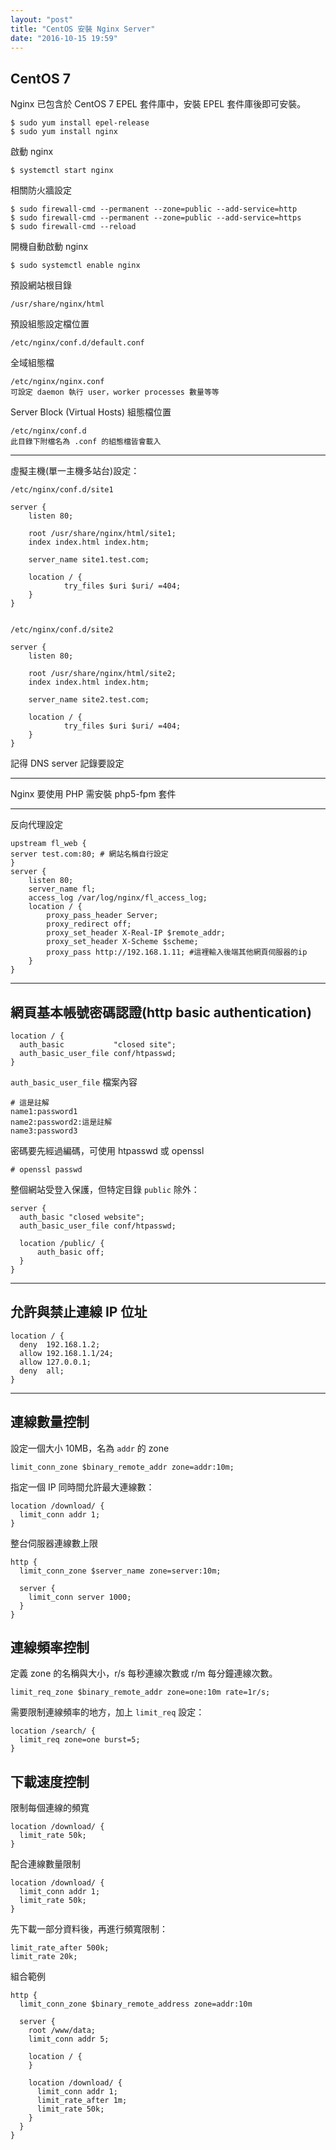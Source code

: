 ```yaml
---
layout: "post"
title: "CentOS 安裝 Nginx Server"
date: "2016-10-15 19:59"
---
```


## CentOS 7 ##

Nginx 已包含於 CentOS 7 EPEL 套件庫中，安裝 EPEL 套件庫後即可安裝。

	$ sudo yum install epel-release
	$ sudo yum install nginx

啟動 nginx

	$ systemctl start nginx

相關防火牆設定

	$ sudo firewall-cmd --permanent --zone=public --add-service=http
	$ sudo firewall-cmd --permanent --zone=public --add-service=https
	$ sudo firewall-cmd --reload

開機自動啟動 nginx

	$ sudo systemctl enable nginx

預設網站根目錄

	/usr/share/nginx/html

預設組態設定檔位置

	/etc/nginx/conf.d/default.conf

全域組態檔

	/etc/nginx/nginx.conf
	可設定 daemon 執行 user，worker processes 數量等等

Server Block (Virtual Hosts) 組態檔位置

	/etc/nginx/conf.d
	此目錄下附檔名為 .conf 的組態檔皆會載入

---

虛擬主機(單一主機多站台)設定：

	/etc/nginx/conf.d/site1

	server {
        listen 80;
 
        root /usr/share/nginx/html/site1;
        index index.html index.htm;
 
        server_name site1.test.com;
 
        location / {
                try_files $uri $uri/ =404;
        }
	}


	/etc/nginx/conf.d/site2

	server {
        listen 80;
 
        root /usr/share/nginx/html/site2;
        index index.html index.htm;
 
        server_name site2.test.com;
 
        location / {
                try_files $uri $uri/ =404;
        }
	}

記得 DNS server 記錄要設定

---

Nginx 要使用 PHP 需安裝 php5-fpm 套件

---

反向代理設定

    upstream fl_web {
    server test.com:80; # 網站名稱自行設定
    }
    server {
        listen 80;
        server_name fl;
        access_log /var/log/nginx/fl_access_log;
        location / {
            proxy_pass_header Server;
            proxy_redirect off;
            proxy_set_header X-Real-IP $remote_addr;
            proxy_set_header X-Scheme $scheme;
            proxy_pass http://192.168.1.11; #這裡輸入後端其他網頁伺服器的ip
        }
    }

---

## 網頁基本帳號密碼認證(http basic authentication) ##

    location / {
      auth_basic           "closed site";
      auth_basic_user_file conf/htpasswd;
    }

`auth_basic_user_file` 檔案內容

    # 這是註解
    name1:password1
    name2:password2:這是註解
    name3:password3

密碼要先經過編碼，可使用 htpasswd 或 openssl

    # openssl passwd

整個網站受登入保護，但特定目錄 `public` 除外：

    server {
      auth_basic "closed website";
      auth_basic_user_file conf/htpasswd;
    
      location /public/ {
          auth_basic off;
      }
    }

---

## 允許與禁止連線 IP 位址 ##

    location / {
      deny  192.168.1.2;
      allow 192.168.1.1/24;
      allow 127.0.0.1;
      deny  all;
    }

---

## 連線數量控制 ##

設定一個大小 10MB，名為 `addr` 的 zone    

    limit_conn_zone $binary_remote_addr zone=addr:10m;

指定一個 IP 同時間允許最大連線數：

    location /download/ {
      limit_conn addr 1;
    }

整台伺服器連線數上限

    http {
      limit_conn_zone $server_name zone=server:10m;
    
      server {
        limit_conn server 1000;
      }
    }

## 連線頻率控制 ##

定義 zone 的名稱與大小，r/s 每秒連線次數或 r/m 每分鐘連線次數。

    limit_req_zone $binary_remote_addr zone=one:10m rate=1r/s;

需要限制連線頻率的地方，加上 `limit_req` 設定：

    location /search/ {
      limit_req zone=one burst=5;
    }

## 下載速度控制 ##

限制每個連線的頻寬

    location /download/ {
      limit_rate 50k;
    }

配合連線數量限制

    location /download/ {
      limit_conn addr 1;
      limit_rate 50k;
    }

先下載一部分資料後，再進行頻寬限制：

    limit_rate_after 500k;
    limit_rate 20k;

組合範例

    http {
      limit_conn_zone $binary_remote_address zone=addr:10m
    
      server {
        root /www/data;
        limit_conn addr 5;
    
        location / {
        }
    
        location /download/ {
          limit_conn addr 1;
          limit_rate_after 1m;
          limit_rate 50k;
        }
      }
    }